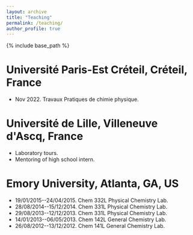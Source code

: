 ```yaml
---
layout: archive
title: "Teaching"
permalink: /teaching/
author_profile: true
---
```


{% include base_path %}

Université Paris-Est Créteil, Créteil, France
====== 

* Nov 2022. Travaux Pratiques de chimie physique.


Université de Lille, Villeneuve d'Ascq, France
======

* Laboratory tours.
* Mentoring of high school intern.

Emory University, Atlanta, GA, US
====== 

* 19/01/2015--24/04/2015. Chem 332L Physical Chemistry Lab. 
* 28/08/2014--15/12/2014. Chem 331L Physical Chemistry Lab. 
* 29/08/2013--12/12/2013. Chem 331L Physical Chemistry Lab. 
* 14/01/2013--06/05/2013. Chem 142L General Chemistry Lab.  
* 26/08/2012--13/12/2012. Chem 141L General Chemistry Lab.  


